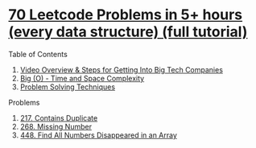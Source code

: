 # [70 Leetcode Problems in 5+ hours (every data structure) (full tutorial)](https://youtu.be/lvO88XxNAzs?si=x2mqzqDpHVhAaKDJ)

Table of Contents

1. [Video Overview & Steps for Getting Into Big Tech Companies](overview_and_steps_for_getting_into_big_tech.md)
2. [Big (O) - Time and Space Complexity](big_O.md)
3. [Problem Solving Techniques](problem_solving.md)

Problems
1. [217. Contains Duplicate](problems/arrays/217_contains_duplicate.md)
2. [268. Missing Number](problems/arrays/268_missing_number.md)
3. [448. Find All Numbers Disappeared in an Array](problems/arrays/448_find_all_numbers_disappeared_in_an_array.md)